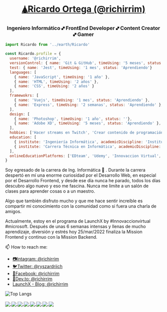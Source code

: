 <h1 align="center"><a href="https://dev.to/richirrim" target="_blank">🛦Ricardo Ortega (@richirrim)</a></h1>
<h3 align="center">Ingeniero Informático 🙾 FrontEnd Developer 🙾 Content Creator 🙾 Gamer</h3>

```js
import Ricardo from '../earth/Ricardo'

const Ricardo.profile = {
  username: '@richirrim',
  versionControl: { name: 'Git & GitHub', timeUsing: '5 meses', status: 'Aprendiendo' },
  test: { name: 'Jest', timeUsing: '1 mes', status: 'Aprendiendo'}
  languages: [
    { name: 'JavaScript', timeUsing: '1 año' }, 
    { name: 'HTML', timeUsing: '2 años' }, 
    { name: 'CSS', timeUsing: '2 años' }
  ],
  framewokrs: [
    { name: 'Vuejs', timeUsing: '1 mes', status: 'Aprendiendo' }, 
    { name: 'Express', timeUsing: '2 semanas', status: 'Aprendiendo' }, 
  ],
  design: [
    { name: 'Photoshop', timeUsing: '1 año', status: ''}, 
    { name: 'Adobe XD', timeUsing: '5 meses', status: 'Aprendiendo' }, 
  ],
  hobbies: ['Hacer streams en Twitch', 'Crear contenido de programación', 'Dance', 'Diseñar', 'Videojuegos'],
  education: [
    { institute: 'Ingeniería Informática', academicDiscipline: 'Instituto tecnológico de Campeche', startDate: 'Ene. 2014', finishDate: 'Jul. 2019' }, 
    { institute: 'Carrera Técnica en Informática', academicDiscipline: 'Conalep Campeche', startDate: 'Ene. 2011', finishDate: 'Jul. 2013' }, 
  ],
  onlineEducationPlatforms: ['EDteam', 'Udemy', 'Innovaccion Virtual', 'escuela.vue']
}
```

Soy egresado de la carrera de Ing. Informática 🎉 . Durante la carrera despertó en mí una enorme curiosidad por el Desarrollo Web, en especial por el Desarrollo Frontend, y desde ese día nunca he parado, todos los días descubro algo nuevo y eso me fascina. Nunca me limite a un salón de clases para aprender cosas o a un maestro.

Algo que también disfruto mucho y que me hace sentir increíble es compartir mi conocimiento con la comunidad como si fuera una charla de amigos.

Actualmente, estoy en el programa de LaunchX by #Innovaccionvirtual #microsoft. Después de unas 6 semanas intensas y llenas de mucho aprendizaje, diversión y estrés hoy 25/mar/2022 finaliza la Mission Frontend y continuo con la Mission Backend.

📫 How to reach me:
- [📷Intagram: @richirrim](https://www.instagram.com/richirrim/)
- [🐦Twitter: @ryszardriich](https://twitter.com/ryszardriich)
- [🔵Facebook: @richirrim](https://www.facebook.com/richirrim)
- [🔵Dev.to: @richirrim](https://dev.to/richirrim)
- [LaunchX - Blog: @richirrim](https://richirrim.github.io/my_launchx_blog/)


![Top Langs](https://github-readme-stats.vercel.app/api/top-langs/?username=richirrim&layout=compact&theme=radical)


<div>
  <a href="https://github.com/richirrim/playbook" target="_blank">
    <img align="center" src="https://github-readme-stats.vercel.app/api/pin/?show_owner=richirrim&username=richirrim&repo=playbook&theme=radical" />
  </a>
  
  <a href="https://github.com/richirrim/pokedex-website" target="_blank">
    <img align="center" src="https://github-readme-stats.vercel.app/api/pin/?show_owner=richirrim&username=richirrim&repo=pokedex-website&theme=radical" />
  </a>
  
  <a href="https://github.com/richirrim/platilla-mikrotik-hotspot" target="_blank">
    <img align="center" src="https://github-readme-stats.vercel.app/api/pin/?show_owner=richirrim&username=richirrim&repo=platilla-mikrotik-hotspot&theme=radical" />
  </a>
  
  <a href="https://github.com/richirrim/vaccination-landing-page" target="_blank">
    <img align="center" src="https://github-readme-stats.vercel.app/api/pin/?show_owner=richirrim&username=richirrim&repo=vaccination-landing-page&theme=radical" />
  </a>
  
  <a href="https://github.com/richirrim/clone-edcamp" target="_blank">
    <img align="center" src="https://github-readme-stats.vercel.app/api/pin/?show_owner=richirrim&username=richirrim&repo=clone-edcamp&theme=radical" />
  </a>
  
  <a href="https://github.com/richirrim/pasteleria-double-l" target="_blank">
    <img align="center" src="https://github-readme-stats.vercel.app/api/pin/?show_owner=richirrim&username=richirrim&repo=pasteleria-double-l&theme=radical" />
  </a>
  
  <a href="https://github.com/richirrim/code_challenge" target="_blank">
    <img align="center" src="https://github-readme-stats.vercel.app/api/pin/?show_owner=richirrim&username=richirrim&repo=code_challenge&theme=radical" />
  </a>
  
   <a href="https://github.com/richirrim/fizzbuzz" target="_blank">
    <img align="center" src="https://github-readme-stats.vercel.app/api/pin/?show_owner=richirrim&username=richirrim&repo=fizzbuzz&theme=radical" />
  </a>
</div>





<!--
**richirrim/richirrim** is a ✨ _special_ ✨ repository because its `README.md` (this file) appears on your GitHub profile.

Here are some ideas to get you started:

- 🔭 I’m currently working on ...
- 🌱 I’m currently learning ...
- 👯 I’m looking to collaborate on ...
- 🤔 I’m looking for help with ...
- 💬 Ask me about ...
- 📫 How to reach me: ...
- 😄 Pronouns: ...
- ⚡ Fun fact: ...
-->
